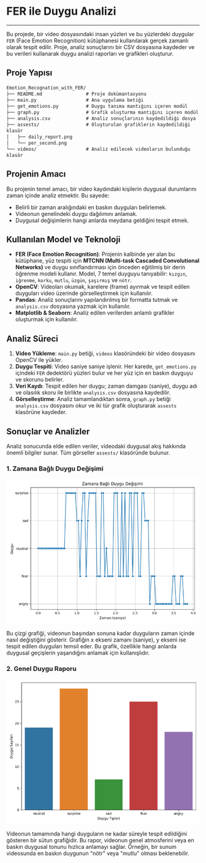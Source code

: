 # FER ile Duygu Analizi
---

Bu projede, bir video dosyasındaki insan yüzleri ve bu yüzlerdeki duygular `FER` (Face Emotion Recognition) kütüphanesi kullanılarak gerçek zamanlı olarak tespit edilir. Proje, analiz sonuçlarını bir CSV dosyasına kaydeder ve bu verileri kullanarak duygu analizi raporları ve grafikleri oluşturur.

## Proje Yapısı

```
Emotion_Recognation_with_FER/
├── README.md                # Proje dokümantasyonu
├── main.py                  # Ana uygulama betiği
├── get_emotions.py          # Duygu tanıma mantığını içeren modül
├── graph.py                 # Grafik oluşturma mantığını içeren modül
├── analysis.csv             # Analiz sonuçlarının kaydedildiği dosya
├── assests/                 # Oluşturulan grafiklerin kaydedildiği klasör
│   ├── daily_report.png
│   └── per_second.png
└── videos/                  # Analiz edilecek videoların bulunduğu klasör
```

## Projenin Amacı

Bu projenin temel amacı, bir video kaydındaki kişilerin duygusal durumlarını zaman içinde analiz etmektir. Bu sayede:
- Belirli bir zaman aralığındaki en baskın duyguları belirlemek.
- Videonun genelindeki duygu dağılımını anlamak.
- Duygusal değişimlerin hangi anlarda meydana geldiğini tespit etmek.


## Kullanılan Model ve Teknoloji

- **FER (Face Emotion Recognition)**: Projenin kalbinde yer alan bu kütüphane, yüz tespiti için **MTCNN (Multi-task Cascaded Convolutional Networks)** ve duygu sınıflandırması için önceden eğitilmiş bir derin öğrenme modeli kullanır. Model, 7 temel duyguyu tanıyabilir: `kızgın`, `iğrenme`, `korku`, `mutlu`, `üzgün`, `şaşırmış` ve `nötr`.
- **OpenCV**: Videoları okumak, karelere (frame) ayırmak ve tespit edilen duyguları video üzerinde görselleştirmek için kullanılır.
- **Pandas**: Analiz sonuçlarını yapılandırılmış bir formatta tutmak ve `analysis.csv` dosyasına yazmak için kullanılır.
- **Matplotlib & Seaborn**: Analiz edilen verilerden anlamlı grafikler oluşturmak için kullanılır.

## Analiz Süreci

1.  **Video Yükleme**: `main.py` betiği, `videos` klasöründeki bir video dosyasını OpenCV ile yükler.
2.  **Duygu Tespiti**: Video saniye saniye işlenir. Her karede, `get_emotions.py` içindeki `FER` dedektörü yüzleri bulur ve her yüz için en baskın duyguyu ve skorunu belirler.
3.  **Veri Kaydı**: Tespit edilen her duygu; zaman damgası (saniye), duygu adı ve olasılık skoru ile birlikte `analysis.csv` dosyasına kaydedilir.
4.  **Görselleştirme**: Analiz tamamlandıktan sonra, `graph.py` betiği `analysis.csv` dosyasını okur ve iki tür grafik oluşturarak `assests` klasörüne kaydeder.

## Sonuçlar ve Analizler

Analiz sonucunda elde edilen veriler, videodaki duygusal akış hakkında önemli bilgiler sunar. Tüm görseller `assests/` klasöründe bulunur.

### 1. Zamana Bağlı Duygu Değişimi

![Zamana Bağlı Duygu Değişimi](assests/per_second.png)

Bu çizgi grafiği, videonun başından sonuna kadar duyguların zaman içinde nasıl değiştiğini gösterir. Grafiğin x ekseni zamanı (saniye), y ekseni ise tespit edilen duyguları temsil eder. Bu grafik, özellikle hangi anlarda duygusal geçişlerin yaşandığını anlamak için kullanışlıdır.

### 2. Genel Duygu Raporu

![Genel Duygu Raporu](assests/daily_report.png)

Videonun tamamında hangi duyguların ne kadar süreyle tespit edildiğini gösteren bir sütun grafiğidir. Bu rapor, videonun genel atmosferini veya en baskın duygusal tonunu hızlıca anlamayı sağlar. Örneğin, bir sunum videosunda en baskın duygunun "nötr" veya "mutlu" olması beklenebilir.


